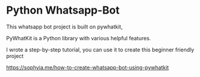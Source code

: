 # Python Whatsapp-Bot

This whatsapp bot project is built on pywhatkit, 

PyWhatKit is a Python library with various helpful features. 

 I wrote a step-by-step tutorial, you can use it to create this beginner friendly project

https://sophyia.me/how-to-create-whatsapp-bot-using-pywhatkit
